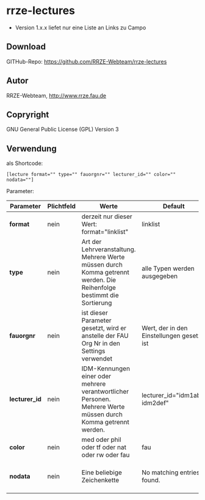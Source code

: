 # rrze-lectures

- Version 1.x.x liefet nur eine Liste an Links zu Campo

## Download
GITHub-Repo: https://github.com/RRZE-Webteam/rrze-lectures

## Autor
RRZE-Webteam, http://www.rrze.fau.de

## Copryright
GNU General Public License (GPL) Version 3

## Verwendung

als Shortcode:

`[lecture format="" type="" fauorgnr="" lecturer_id="" color="" nodata=""]`


Parameter:

|Parameter|Plichtfeld|Werte|Default|Beispiele|
|-|-|-|-|-|
|**format**|nein|derzeit nur dieser Wert: format="linklist"|linklist||
|**type**|nein|Art der Lehrveranstaltung. Mehrere Werte müssen durch Komma getrennt werden. Die Reihenfolge bestimmt die Sortierung|alle Typen werden ausgegeben|type="Vorlesung, Vorlesung mit Übung, Tutorium"|
|**fauorgnr**|nein|ist dieser Parameter gesetzt, wird er anstelle der FAU Org Nr in den Settings verwendet|Wert, der in den Einstellungen gesetzt ist|fauorgnr="123"|
|**lecturer_id**|nein|IDM-Kennungen einer oder mehrere verantwortlicher Personen. Mehrere Werte müssen durch Komma getrennt werden.|lecturer_id="idm1abc, idm2def"|
|**color**|nein|med oder phil oder tf oder nat oder rw oder fau|fau|color="med"|
|**nodata**|nein|Eine beliebige Zeichenkette|No matching entries found.|nodata="Es wurden keine Lehrveranstaltungen gefunden."|

